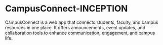 # CampusConnect-INCEPTION
CampusConnect is a web app that connects students, faculty, and campus resources in one place. It offers announcements, event updates, and collaboration tools to enhance communication, engagement, and campus life.
